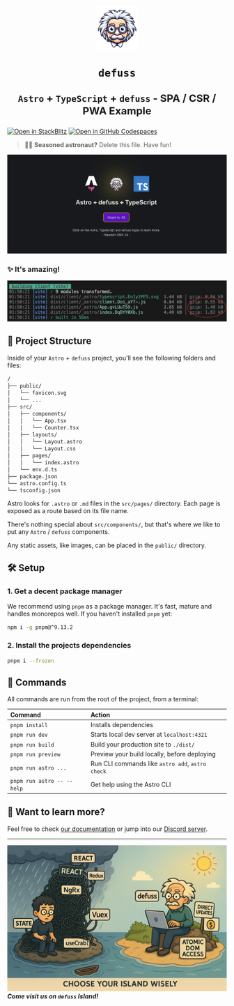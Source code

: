<h1 align="center">

<img src="https://raw.githubusercontent.com/kyr0/defuss/refs/heads/main/examples/with-astro-ts/public/defuss_mascott.png" width="100px" />

<p align="center">
  <code>defuss</code>
</p>

<sup align="center">

`Astro` + `TypeScript` + `defuss` - SPA / CSR / PWA Example

</sup>

</h1>

[![Open in StackBlitz](https://developer.stackblitz.com/img/open_in_stackblitz.svg)](https://stackblitz.com/github/kyr0/defuss/tree/main/examples/with-astro-spa-csr-pwa)
[![Open in GitHub Codespaces](https://github.com/codespaces/badge.svg)](https://codespaces.new/kyr0/defuss?devcontainer_path=.devcontainer/with-astro-spa-csr-pwa/devcontainer.json)

> 🧑‍🚀 **Seasoned astronaut?** Delete this file. Have fun!

![just-the-basics](https://raw.githubusercontent.com/kyr0/defuss/refs/heads/main/examples/with-astro-ts/public/preview.png)

### ✨ It's amazing!
![tiny](https://raw.githubusercontent.com/kyr0/defuss/refs/heads/main/examples/with-astro-ts/public/build_result.png)

## 🚀 Project Structure

Inside of your `Astro` + `defuss` project, you'll see the following folders and files:

```text
/
├── public/
│   └── favicon.svg
│   └── ...
├── src/
│   ├── components/
│   │   └── App.tsx
│   │   └── Counter.tsx
│   ├── layouts/
│   │   └── Layout.astro
│   │   └── Layout.css
│   ├── pages/
│   │   └── index.astro
│   └── env.d.ts
├── package.json
└── astro.config.ts
└── tsconfig.json
```

Astro looks for `.astro` or `.md` files in the `src/pages/` directory. Each page is exposed as a route based on its file name.

There's nothing special about `src/components/`, but that's where we like to put any `Astro` / `defuss` components.

Any static assets, like images, can be placed in the `public/` directory.

## 🛠️ Setup

### 1. Get a decent package manager

We recommend using `pnpm` as a package manager. It's fast, mature and handles monorepos well. If you haven't installed `pnpm` yet:

```bash
npm i -g pnpm@^9.13.2
```

### 2. Install the projects dependencies

```bash
pnpm i --frozen
```

## 🧞 Commands

All commands are run from the root of the project, from a terminal:

| Command                   | Action                                           |
| :------------------------ | :----------------------------------------------- |
| `pnpm install`             | Installs dependencies                            |
| `pnpm run dev`             | Starts local dev server at `localhost:4321`      |
| `pnpm run build`           | Build your production site to `./dist/`          |
| `pnpm run preview`         | Preview your build locally, before deploying     |
| `pnpm run astro ...`       | Run CLI commands like `astro add`, `astro check` |
| `pnpm run astro -- --help` | Get help using the Astro CLI                     |

## 👀 Want to learn more?

Feel free to check [our documentation](https://docs.astro.build) or jump into our [Discord server](https://astro.build/chat).

---

<img src="https://raw.githubusercontent.com/kyr0/defuss/refs/heads/main/assets/defuss_comic.png" />

<caption><i><b>Come visit us on <code>defuss</code> Island!</b></i></caption>
